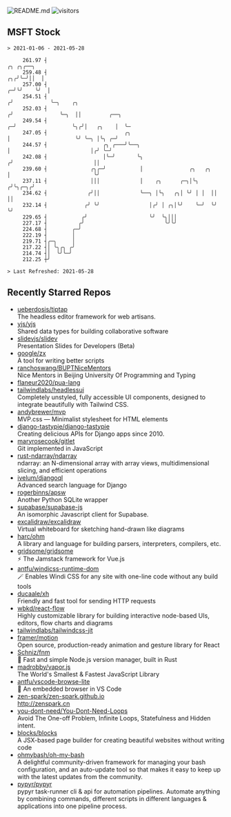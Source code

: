 ![README.md](https://github.com/Gerhut/Gerhut/workflows/README.md/badge.svg)
![visitors](https://visitors.vercel.app/Gerhut/Gerhut?token=8cf69d1f6813d272ef062726b6070c9be4ff72038cfe5a7ded7384a8da65d866)

## MSFT Stock

```
> 2021-01-06 - 2021-05-28

     261.97 ┤                                                                    ╭╮ ╭╮╭──╮                       
     259.48 ┤                                                                 ╭╮╭╯╰─╯││  │                       
     257.00 ┤                                                               ╭─╯╰╯    ╰╯  │                       
     254.51 ┤                                                              ╭╯            ╰─╮    ╭╮               
     252.03 ┤                                                             ╭╯               ╰─╮  ││         ╭──╮  
     249.54 ┤                                                           ╭─╯                  ╰╮╭╯│   ╭╮    │  ╰─ 
     247.05 ┤                         ╭╮                                │                     ╰╯ ╰─╮ │╰╮ ╭─╯     
     244.57 ┤                  ╭╮ ╭───╯╰──╮                             │                          │╭╯ ╰─╯       
     242.08 ┤                  │╰─╯       ╰╮                           ╭╯                          ││            
     239.60 ┤              ╭╮╭─╯           │               ╭╮   ╭╮     │                           ╰╯            
     237.11 ┤              │││             │    ╭╮      ╭─╮│╰╮ ╭╯╰╮╭─╮╭╯                                         
     234.62 ┤             ╭╯││             ╰──╮ │╰╮   ╭╮│ ╰╯ │ │  ││ ││                                          
     232.14 ┤            ╭╯ ╰╯                │╭╯ │ ╭╮│╰╯    ╰─╯  ╰╯ ╰╯                                          
     229.65 ┤           ╭╯                    ╰╯  ╰╮│││                                                          
     227.17 ┤          ╭╯                          ╰╯╰╯                                                          
     224.68 ┤        ╭─╯                                                                                         
     222.19 ┤        │                                                                                           
     219.71 ┤╭─╮     │                                                                                           
     217.22 ┤│ ╰╮╭╮ ╭╯                                                                                           
     214.74 ┤│  ╰╯╰─╯                                                                                            
     212.25 ┼╯                                                                                                   

> Last Refreshed: 2021-05-28
```

## Recently Starred Repos

- [ueberdosis/tiptap](https://github.com/ueberdosis/tiptap)  
  The headless editor framework for web artisans.
- [yjs/yjs](https://github.com/yjs/yjs)  
  Shared data types for building collaborative software
- [slidevjs/slidev](https://github.com/slidevjs/slidev)  
  Presentation Slides for Developers (Beta)
- [google/zx](https://github.com/google/zx)  
  A tool for writing better scripts
- [ranchoswang/BUPTNiceMentors](https://github.com/ranchoswang/BUPTNiceMentors)  
  Nice Mentors in Beijing University Of Programming and Typing 
- [flaneur2020/pua-lang](https://github.com/flaneur2020/pua-lang)  
- [tailwindlabs/headlessui](https://github.com/tailwindlabs/headlessui)  
  Completely unstyled, fully accessible UI components, designed to integrate beautifully with Tailwind CSS.
- [andybrewer/mvp](https://github.com/andybrewer/mvp)  
  MVP.css — Minimalist stylesheet for HTML elements
- [django-tastypie/django-tastypie](https://github.com/django-tastypie/django-tastypie)  
  Creating delicious APIs for Django apps since 2010.
- [maryrosecook/gitlet](https://github.com/maryrosecook/gitlet)  
  Git implemented in JavaScript
- [rust-ndarray/ndarray](https://github.com/rust-ndarray/ndarray)  
  ndarray: an N-dimensional array with array views, multidimensional slicing, and efficient operations
- [ivelum/djangoql](https://github.com/ivelum/djangoql)  
  Advanced search language for Django
- [rogerbinns/apsw](https://github.com/rogerbinns/apsw)  
  Another Python SQLite wrapper
- [supabase/supabase-js](https://github.com/supabase/supabase-js)  
  An isomorphic Javascript client for Supabase.
- [excalidraw/excalidraw](https://github.com/excalidraw/excalidraw)  
  Virtual whiteboard for sketching hand-drawn like diagrams
- [harc/ohm](https://github.com/harc/ohm)  
  A library and language for building parsers, interpreters, compilers, etc.
- [gridsome/gridsome](https://github.com/gridsome/gridsome)  
  ⚡️ The Jamstack framework for Vue.js
- [antfu/windicss-runtime-dom](https://github.com/antfu/windicss-runtime-dom)  
  🪄 Enables Windi CSS for any site with one-line code without any build tools 
- [ducaale/xh](https://github.com/ducaale/xh)  
  Friendly and fast tool for sending HTTP requests
- [wbkd/react-flow](https://github.com/wbkd/react-flow)  
  Highly customizable library for building interactive node-based UIs, editors, flow charts and diagrams 
- [tailwindlabs/tailwindcss-jit](https://github.com/tailwindlabs/tailwindcss-jit)  
- [framer/motion](https://github.com/framer/motion)  
  Open source, production-ready animation and gesture library for React
- [Schniz/fnm](https://github.com/Schniz/fnm)  
  🚀 Fast and simple Node.js version manager, built in Rust
- [madrobby/vapor.js](https://github.com/madrobby/vapor.js)  
  The World's Smallest & Fastest JavaScript Library
- [antfu/vscode-browse-lite](https://github.com/antfu/vscode-browse-lite)  
  🚀 An embedded browser in VS Code
- [zen-spark/zen-spark.github.io](https://github.com/zen-spark/zen-spark.github.io)  
  http://zenspark.cn
- [you-dont-need/You-Dont-Need-Loops](https://github.com/you-dont-need/You-Dont-Need-Loops)  
  Avoid The One-off Problem, Infinite Loops, Statefulness and Hidden intent.
- [blocks/blocks](https://github.com/blocks/blocks)  
  A JSX-based page builder for creating beautiful websites without writing code
- [ohmybash/oh-my-bash](https://github.com/ohmybash/oh-my-bash)  
  A delightful community-driven framework for managing your bash configuration, and an auto-update tool so that makes it easy to keep up with the latest updates from the community.
- [pypyr/pypyr](https://github.com/pypyr/pypyr)  
  pypyr task-runner cli & api for automation pipelines. Automate anything by combining commands, different scripts in different languages & applications into one pipeline process.
